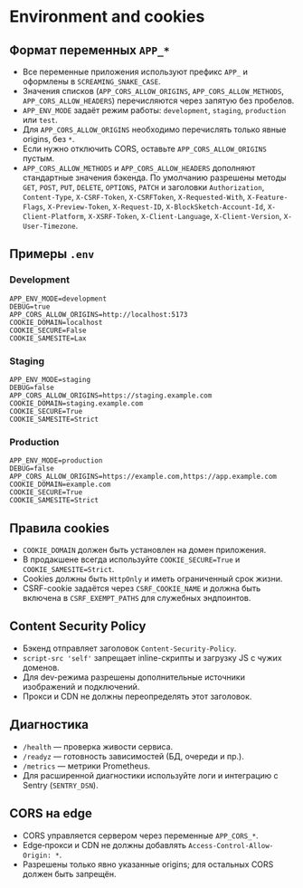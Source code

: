 # Environment and cookies

## Формат переменных `APP_*`
- Все переменные приложения используют префикс `APP_` и оформлены в `SCREAMING_SNAKE_CASE`.
- Значения списков (`APP_CORS_ALLOW_ORIGINS`, `APP_CORS_ALLOW_METHODS`, `APP_CORS_ALLOW_HEADERS`) перечисляются через запятую без пробелов.
- `APP_ENV_MODE` задаёт режим работы: `development`, `staging`, `production` или `test`.
- Для `APP_CORS_ALLOW_ORIGINS` необходимо перечислять только явные origins, без `*`.
- Если нужно отключить CORS, оставьте `APP_CORS_ALLOW_ORIGINS` пустым.
- `APP_CORS_ALLOW_METHODS` и `APP_CORS_ALLOW_HEADERS` дополняют стандартные значения бэкенда.
  По умолчанию разрешены методы `GET`, `POST`, `PUT`, `DELETE`, `OPTIONS`, `PATCH`
  и заголовки `Authorization`, `Content-Type`, `X-CSRF-Token`, `X-CSRFToken`,
  `X-Requested-With`, `X-Feature-Flags`,
  `X-Preview-Token`, `X-Request-ID`, `X-BlockSketch-Account-Id`,
  `X-Client-Platform`, `X-XSRF-Token`, `X-Client-Language`, `X-Client-Version`,
  `X-User-Timezone`.

## Примеры `.env`

### Development
```env
APP_ENV_MODE=development
DEBUG=true
APP_CORS_ALLOW_ORIGINS=http://localhost:5173
COOKIE_DOMAIN=localhost
COOKIE_SECURE=False
COOKIE_SAMESITE=Lax
```

### Staging
```env
APP_ENV_MODE=staging
DEBUG=false
APP_CORS_ALLOW_ORIGINS=https://staging.example.com
COOKIE_DOMAIN=staging.example.com
COOKIE_SECURE=True
COOKIE_SAMESITE=Strict
```

### Production
```env
APP_ENV_MODE=production
DEBUG=false
APP_CORS_ALLOW_ORIGINS=https://example.com,https://app.example.com
COOKIE_DOMAIN=example.com
COOKIE_SECURE=True
COOKIE_SAMESITE=Strict
```

## Правила cookies
- `COOKIE_DOMAIN` должен быть установлен на домен приложения.
- В продакшене всегда используйте `COOKIE_SECURE=True` и `COOKIE_SAMESITE=Strict`.
- Cookies должны быть `HttpOnly` и иметь ограниченный срок жизни.
- CSRF-cookie задаётся через `CSRF_COOKIE_NAME` и должна быть включена в `CSRF_EXEMPT_PATHS` для служебных эндпоинтов.

## Content Security Policy

- Бэкенд отправляет заголовок `Content-Security-Policy`.
- `script-src 'self'` запрещает inline-скрипты и загрузку JS с чужих доменов.
- Для dev-режима разрешены дополнительные источники изображений и подключений.
- Прокси и CDN не должны переопределять этот заголовок.

## Диагностика
- `/health` — проверка живости сервиса.
- `/readyz` — готовность зависимостей (БД, очереди и пр.).
- `/metrics` — метрики Prometheus.
- Для расширенной диагностики используйте логи и интеграцию с Sentry (`SENTRY_DSN`).

## CORS на edge
- CORS управляется сервером через переменные `APP_CORS_*`.
- Edge‑прокси и CDN не должны добавлять `Access-Control-Allow-Origin: *`.
- Разрешены только явно указанные origins; для остальных CORS должен быть запрещён.
